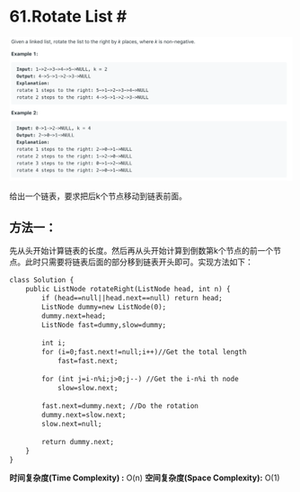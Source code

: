 # 61.Rotate List \#

![](.gitbook/assets/image%20%2846%29.png)

给出一个链表，要求把后k个节点移动到链表前面。

## 方法一：

先从头开始计算链表的长度。然后再从头开始计算到倒数第k个节点的前一个节点。此时只需要将链表后面的部分移到链表开头即可。实现方法如下：

```text
class Solution {
    public ListNode rotateRight(ListNode head, int n) {
        if (head==null||head.next==null) return head;
        ListNode dummy=new ListNode(0);
        dummy.next=head;
        ListNode fast=dummy,slow=dummy;

        int i;
        for (i=0;fast.next!=null;i++)//Get the total length 
            fast=fast.next;

        for (int j=i-n%i;j>0;j--) //Get the i-n%i th node
            slow=slow.next;

        fast.next=dummy.next; //Do the rotation
        dummy.next=slow.next;
        slow.next=null;

        return dummy.next;
    }
}
```

**时间复杂度\(Time Complexity\) :** O\(n\)          **空间复杂度\(Space Complexity\):** O\(1\)

